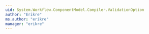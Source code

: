 ```yaml
---
uid: System.Workflow.ComponentModel.Compiler.ValidationOption
author: "Erikre"
ms.author: "erikre"
manager: "erikre"
---
```

